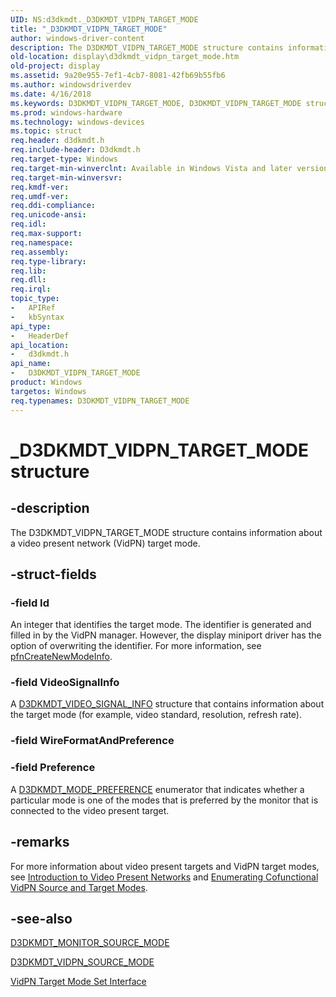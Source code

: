 ```yaml
---
UID: NS:d3dkmdt._D3DKMDT_VIDPN_TARGET_MODE
title: "_D3DKMDT_VIDPN_TARGET_MODE"
author: windows-driver-content
description: The D3DKMDT_VIDPN_TARGET_MODE structure contains information about a video present network (VidPN) target mode.
old-location: display\d3dkmdt_vidpn_target_mode.htm
old-project: display
ms.assetid: 9a20e955-7ef1-4cb7-8081-42fb69b55fb6
ms.author: windowsdriverdev
ms.date: 4/16/2018
ms.keywords: D3DKMDT_VIDPN_TARGET_MODE, D3DKMDT_VIDPN_TARGET_MODE structure [Display Devices], DmStructs_a1ac1f39-cd89-458b-95b5-91fd5cbc507e.xml, _D3DKMDT_VIDPN_TARGET_MODE, d3dkmdt/D3DKMDT_VIDPN_TARGET_MODE, display.d3dkmdt_vidpn_target_mode
ms.prod: windows-hardware
ms.technology: windows-devices
ms.topic: struct
req.header: d3dkmdt.h
req.include-header: D3dkmdt.h
req.target-type: Windows
req.target-min-winverclnt: Available in Windows Vista and later versions of the Windows operating systems.
req.target-min-winversvr: 
req.kmdf-ver: 
req.umdf-ver: 
req.ddi-compliance: 
req.unicode-ansi: 
req.idl: 
req.max-support: 
req.namespace: 
req.assembly: 
req.type-library: 
req.lib: 
req.dll: 
req.irql: 
topic_type:
-	APIRef
-	kbSyntax
api_type:
-	HeaderDef
api_location:
-	d3dkmdt.h
api_name:
-	D3DKMDT_VIDPN_TARGET_MODE
product: Windows
targetos: Windows
req.typenames: D3DKMDT_VIDPN_TARGET_MODE
---
```


# _D3DKMDT_VIDPN_TARGET_MODE structure


## -description


The D3DKMDT_VIDPN_TARGET_MODE structure contains information about a video present network (VidPN) target mode.


## -struct-fields




### -field Id

An integer that identifies the target mode. The identifier is generated and filled in by the VidPN manager. However, the display miniport driver has the option of overwriting the identifier. For more information, see <a href="https://msdn.microsoft.com/ebb37681-fa03-49f5-968b-87c9ff4ebae9">pfnCreateNewModeInfo</a>.


### -field VideoSignalInfo

A <a href="https://msdn.microsoft.com/library/windows/hardware/ff546625">D3DKMDT_VIDEO_SIGNAL_INFO</a> structure that contains information about the target mode (for example, video standard, resolution, refresh rate).


### -field WireFormatAndPreference

 


### -field Preference

A <a href="https://msdn.microsoft.com/library/windows/hardware/ff546061">D3DKMDT_MODE_PREFERENCE</a> enumerator that indicates whether a particular mode is one of the modes that is preferred by the monitor that is connected to the video present target.


## -remarks



For more information about video present targets and VidPN target modes, see <a href="https://msdn.microsoft.com/62a92f00-b1da-41c2-99af-eef8140b064e">Introduction to Video Present Networks</a> and <a href="https://msdn.microsoft.com/f1aa6277-7af6-4ba0-8ff1-d562f7029540">Enumerating Cofunctional VidPN Source and Target Modes</a>.




## -see-also




<a href="https://msdn.microsoft.com/library/windows/hardware/ff546133">D3DKMDT_MONITOR_SOURCE_MODE</a>



<a href="https://msdn.microsoft.com/library/windows/hardware/ff546724">D3DKMDT_VIDPN_SOURCE_MODE</a>



<a href="https://msdn.microsoft.com/library/windows/hardware/ff570559">VidPN Target Mode Set Interface</a>
 

 

